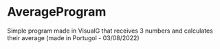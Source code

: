 # AverageProgram
Simple program made in VisualG that receives 3 numbers and calculates their average (made in Portugol - 03/08/2022)
